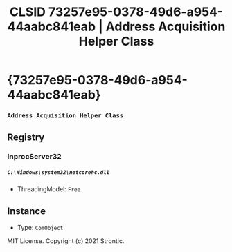 ﻿---
title: "CLSID 73257e95-0378-49d6-a954-44aabc841eab | Address Acquisition Helper Class"
excerpt: What is COM-Object CLSID 73257e95-0378-49d6-a954-44aabc841eab?
---

# {73257e95-0378-49d6-a954-44aabc841eab}

### `Address Acquisition Helper Class`

## Registry


### InprocServer32

##### `C:\Windows\system32\netcorehc.dll`
* ThreadingModel: `Free`

## Instance

* Type: `ComObject`

MIT License. Copyright (c) 2021 Strontic.


